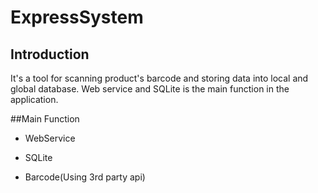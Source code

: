 # ExpressSystem
## Introduction

It's a tool for scanning product's barcode and storing data into local and global database. Web service and SQLite is the main function in the application.

##Main Function

* WebService

* SQLite

* Barcode(Using 3rd party api)
